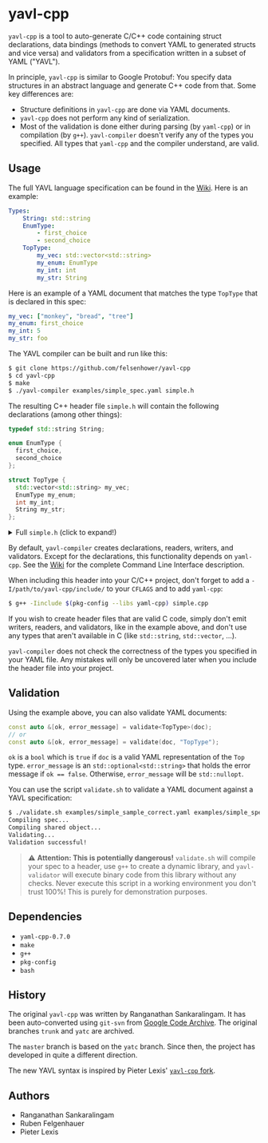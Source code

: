 # yavl-cpp

`yavl-cpp` is a tool to auto-generate C/C++ code containing struct declarations, data bindings (methods to convert YAML to generated structs and vice versa) and validators from a specification written in a subset of YAML ("YAVL").

In principle, `yavl-cpp` is similar to Google Protobuf: You specify data structures in an abstract language and generate C++ code from that.
Some key differences are:
- Structure definitions in `yavl-cpp` are done via YAML documents.
- `yavl-cpp` does not perform any kind of serialization.
- Most of the validation is done either during parsing (by `yaml-cpp`) or in compilation (by `g++`). 
`yavl-compiler` doesn't verify any of the types you specified. All types that `yaml-cpp` and the compiler understand, are valid.

## Usage

The full YAVL language specification can be found in the [Wiki](../../wiki/Language-Specification).
Here is an example:

```yaml
Types:
    String: std::string
    EnumType:
        - first_choice
        - second_choice
    TopType:
        my_vec: std::vector<std::string>
        my_enum: EnumType
        my_int: int
        my_str: String
```

Here is an example of a YAML document that matches the type `TopType` that is declared in this spec:

```YAML
my_vec: ["monkey", "bread", "tree"]
my_enum: first_choice
my_int: 5
my_str: foo
```

The YAVL compiler can be built and run like this:

```bash
$ git clone https://github.com/felsenhower/yavl-cpp
$ cd yavl-cpp
$ make
$ ./yavl-compiler examples/simple_spec.yaml simple.h
```

The resulting C++ header file `simple.h` will contain the following declarations (among other things):

```C++
typedef std::string String;

enum EnumType {
  first_choice,
  second_choice
};

struct TopType {
  std::vector<std::string> my_vec;
  EnumType my_enum;
  int my_int;
  String my_str;
};
```

<details>
  <summary>Full <code>simple.h</code> (click to expand!)</summary>

```C++
#pragma once

#include <yaml-cpp/yaml.h>
#include "yavl-cpp/runtime.h"

#include <vector>
#include <string>

typedef std::string String;

enum EnumType {
  first_choice,
  second_choice
};

inline void operator>>(const YAML::Node &input, EnumType &output) {
  std::string tmp;
  input >> tmp;
  if (tmp == "first_choice") {
    output = first_choice;
  } else if (tmp == "second_choice") {
    output = second_choice;
  } else {
    throw YAVL::BadConversionException(input, "EnumType");
  }
}
inline YAML::Emitter& operator<<(YAML::Emitter &output, const EnumType &input) {
  if (input == first_choice) {
    output << "first_choice";
  } else if (input == second_choice) {
    output << "second_choice";
  }
  return output;
}

struct TopType {
  std::vector<std::string> my_vec;
  EnumType my_enum;
  int my_int;
  String my_str;
};

inline void operator>>(const YAML::Node &input, TopType &output) {
  const std::set<std::string> keys = {
    "my_vec",
    "my_enum",
    "my_int",
    "my_str"
  };
  for (const auto &key : keys) {
    if (!input[key]) {
      throw YAVL::MissingKeyException("TopType", key);
    }
  }
  for (const auto &it : input) {
    const std::string key = it.first.as<std::string>();
    if (!keys.contains(key)) {
      throw YAVL::SuperfluousKeyException("TopType", key);
    }
  }
  input["my_vec"] >> output.my_vec;
  input["my_enum"] >> output.my_enum;
  input["my_int"] >> output.my_int;
  input["my_str"] >> output.my_str;
}

inline YAML::Emitter& operator<<(YAML::Emitter &output, const TopType &input) {
  output << YAML::BeginMap;
  output << YAML::Key << "my_vec";
  output << YAML::Value << input.my_vec;
  output << YAML::Key << "my_enum";
  output << YAML::Value << input.my_enum;
  output << YAML::Key << "my_int";
  output << YAML::Value << input.my_int;
  output << YAML::Key << "my_str";
  output << YAML::Value << input.my_str;
  output << YAML::EndMap;
  return output;
}

inline std::vector<std::string> get_types() {
  return {
    "String",
    "EnumType",
    "TopType"
  };
}

inline std::tuple<bool, std::optional<std::string>> validate_simple(const YAML::Node &node, const std::string type_name) {
  if (type_name == "String") {
    return validate<String>(node);
  } else if (type_name == "EnumType") {
    return validate<EnumType>(node);
  } else if (type_name == "TopType") {
    return validate<TopType>(node);
  }
  return std::make_tuple(false, std::nullopt);
}
```

</details>

By default, `yavl-compiler` creates declarations, readers, writers, and validators. Except for the declarations, this functionality depends on `yaml-cpp`. See the [Wiki](../../wiki/Command-Line-Interface) for the complete Command Line Interface description.

When including this header into your C/C++ project, don't forget to add a `-I/path/to/yavl-cpp/include/` to your `CFLAGS` and to add `yaml-cpp`:

```bash
$ g++ -Iinclude $(pkg-config --libs yaml-cpp) simple.cpp
```

If you wish to create header files that are valid C code, simply don't emit writers, readers, and validators, like in the example above, and don't use any types that aren't available in C (like `std::string`, `std::vector`, ...).

`yavl-compiler` does not check the correctness of the types you specified in your YAML file. Any mistakes will only be uncovered later when you include the header file into your project.

## Validation

Using the example above, you can also validate YAML documents:

```C++
const auto &[ok, error_message] = validate<TopType>(doc);
// or
const auto &[ok, error_message] = validate(doc, "TopType");
```

`ok` is a `bool` which is `true` if `doc` is a valid YAML representation of the `Top` type. 
`error_message` is an `std::optional<std::string>` that holds the error message if `ok == false`. Otherwise, `error_message` will be `std::nullopt`.

You can use the script `validate.sh` to validate a YAML document against a YAVL specification:

```bash
$ ./validate.sh examples/simple_sample_correct.yaml examples/simple_spec.yaml TopType
Compiling spec...
Compiling shared object...
Validating...
Validation successful!
```

> :warning: **Attention: This is potentially dangerous!** `validate.sh` will compile your spec to a header, use `g++` to create a dynamic library, and `yavl-validator` will execute binary code from this library without any checks. Never execute this script in a working environment you don't trust 100%! This is purely for demonstration purposes.

## Dependencies

- `yaml-cpp-0.7.0`
- `make`
- `g++`
- `pkg-config`
- `bash`

## History

The original `yavl-cpp` was written by Ranganathan Sankaralingam. It has been auto-converted using `git-svn` from [Google Code Archive](https://code.google.com/archive/p/yavl-cpp/). The original branches `trunk` and `yatc` are archived.

The `master` branch is based on the `yatc` branch. Since then, the project has developed in quite a different direction.

The new YAVL syntax is inspired by Pieter Lexis' [`yavl-cpp` fork](https://github.com/pieterlexis/yavl-cpp/commit/536ddc3f77231d0541c1103727d06482e1b89b43).

## Authors

- Ranganathan Sankaralingam
- Ruben Felgenhauer
- Pieter Lexis